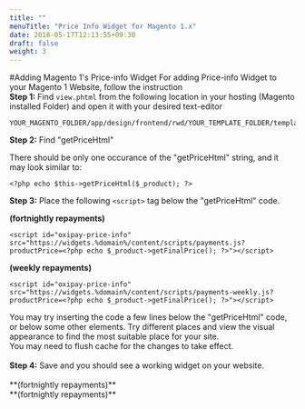 ```yaml
---
title: ""
menuTitle: "Price Info Widget for Magento 1.x"
date: 2018-05-17T12:13:55+09:30
draft: false
weight: 3
---
```


#Adding Magento 1's Price-info Widget
For adding Price-info Widget to your Magento 1 Website, follow the instruction<br>
<strong>Step 1:</strong> Find ```view.phtml``` from the following location in your hosting (Magento installed Folder) and open it with your desired text-editor<br>
```
YOUR_MAGENTO_FOLDER/app/design/frontend/rwd/YOUR_TEMPLATE_FOLDER/template/catalog/product/view.phtml
```
<strong>Step 2:</strong> Find "getPriceHtml"<br>

There should be only one occurance of the "getPriceHtml" string, and it may look similar to:
```
<?php echo $this->getPriceHtml($_product); ?>
```
<strong>Step 3:</strong> Place the following ```<script>``` tag below the "getPriceHtml" code.<br>

**(fortnightly repayments)**
```
<script id="oxipay-price-info" src="https://widgets.%domain%/content/scripts/payments.js?productPrice=<?php echo $_product->getFinalPrice(); ?>"></script>
```
**(weekly repayments)**
```
<script id="oxipay-price-info" src="https://widgets.%domain%/content/scripts/payments-weekly.js?productPrice=<?php echo $_product->getFinalPrice(); ?>"></script>
```
<div class="alert alert-danger">
    You may try inserting the code a few lines below the "getPriceHtml" code, or below some other elements. Try different places and view the visual appearance to find the most suitable place for your site.<br>
    You may need to flush cache for the changes to take effect. 
</div>
<br>
<strong>Step 4:</strong> Save and you should see a working widget on your website.<br><br>
**(fortnightly repayments)**
<script id="oxipay-price-info" src="https://widgets.%domain%/content/scripts/payments.js?productPrice=100"></script>
<br>
**(fortnightly repayments)**
<script id="oxipay-price-info" src="https://widgets.%domain%/content/scripts/payments-weekly.js?productPrice=100"></script>
